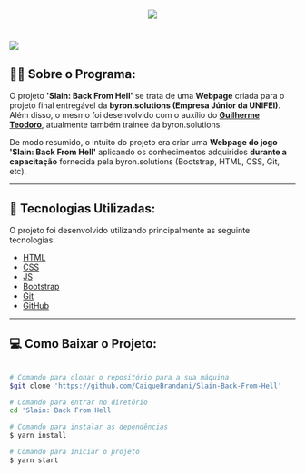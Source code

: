 <h1 align="center">
    <img src="img/Header.png">
</h1>
<h1>
    <img src="img/ReadMe.gif">
</h1>

## 🐱‍💻 Sobre o Programa:

O projeto **'Slain: Back From Hell'** se trata de uma **Webpage** criada para o projeto final entregável da **byron.solutions (Empresa Júnior da UNIFEI)**. Além disso, o mesmo foi desenvolvido com o auxílio do **[Guilherme Teodoro](https://github.com/Guilhermetml)**, atualmente também trainee da byron.solutions.

De modo resumido, o intuito do projeto era criar uma **Webpage do jogo 'Slain: Back From Hell'** aplicando os conhecimentos adquiridos **durante a capacitação** fornecida pela byron.solutions (Bootstrap, HTML, CSS, Git, etc).

---

## 👾 Tecnologias Utilizadas:

O projeto foi desenvolvido utilizando principalmente as seguinte tecnologias:

- [HTML](https://developer.mozilla.org/pt-BR/docs/Web/HTML) 
- [CSS](https://developer.mozilla.org/pt-BR/docs/Web/CSS)
- [JS](https://developer.mozilla.org/pt-BR/docs/Web/JavaScript)
- [Bootstrap](https://getbootstrap.com/)
- [Git](https://git-scm.com/) 
- [GitHub](https://github.com/)

---

## 💻 Como Baixar o Projeto:

```bash

# Comando para clonar o repositório para a sua máquina
$git clone 'https://github.com/CaiqueBrandani/Slain-Back-From-Hell'

# Comando para entrar no diretório
cd 'Slain: Back From Hell'

# Comando para instalar as dependências
$ yarn install

# Comando para iniciar o projeto
$ yarn start

```